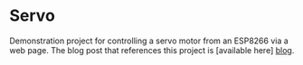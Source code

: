 # Servo

Demonstration project for controlling a servo motor from an ESP8266 via a web page. The blog post that references this project is [available here] [blog].

[blog]: http://smallbits.marshall-tribe.net/blog/2018/01/21/esp8266-move-servo
